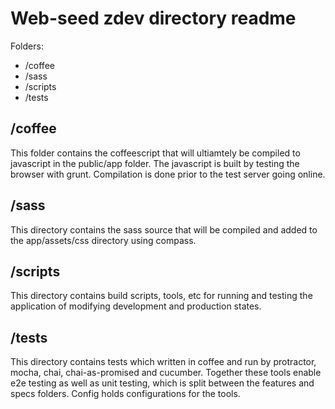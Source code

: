 Web-seed zdev directory readme
==============================

Folders:

* /coffee
* /sass
* /scripts
* /tests

/coffee
-------
This folder contains the coffeescript that will ultiamtely be compiled to
javascript in the public/app folder. The javascript is built by testing the 
browser with grunt. Compilation is done prior to the test server going online. 

/sass
-----
This directory contains the sass source that will be compiled and added to the 
app/assets/css directory using compass. 

/scripts
--------
This directory contains build scripts, tools, etc for running and testing the 
application of modifying development and production states. 

/tests
------
This directory contains tests which written in coffee and run by protractor,
mocha, chai, chai-as-promised and cucumber. Together these tools enable
e2e testing as well as unit testing, which is split between the features and
specs folders. Config holds configurations for the tools.